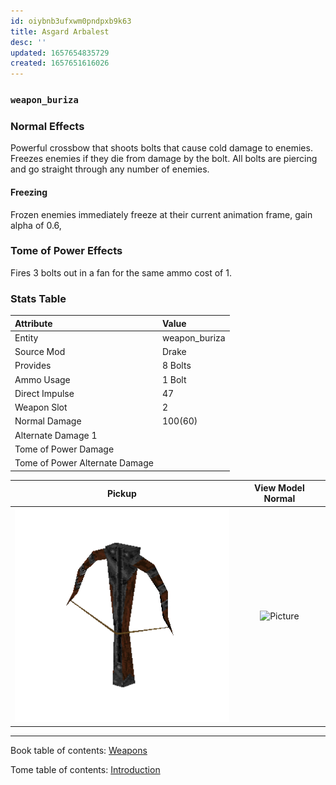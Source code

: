 ```yaml
---
id: oiybnb3ufxwm0pndpxb9k63
title: Asgard Arbalest
desc: ''
updated: 1657654835729
created: 1657651616026
---
```

### `weapon_buriza`

### Normal Effects
Powerful crossbow that shoots bolts that cause cold damage to enemies. Freezes
enemies if they die from damage by the bolt.  All bolts are piercing and go
straight through any number of enemies.

#### Freezing
Frozen enemies immediately freeze at their current animation frame, gain alpha
of 0.6, 

### Tome of Power Effects
Fires 3 bolts out in a fan for the same ammo cost of 1.

### Stats Table

|Attribute                     |Value                          |
|:-----------------------------|:------------------------------|
|Entity                        |weapon_buriza                  |
|Source Mod                    |Drake                          |
|Provides                      |8 Bolts                        |
|Ammo Usage                    |1 Bolt                         |
|Direct Impulse                |47                             |
|Weapon Slot                   |2                              |
|Normal Damage                 |100(60)                        |
|Alternate Damage 1            |                               |
|Tome of Power Damage          |                               |
|Tome of Power Alternate Damage|                               |

|Pickup|View Model Normal|
|:---:|:---:|
![Picture](img/weapon_buriza.png)|![Picture](img/v_buriza.png)|

-------------------------------------------------------------------------------
Book table of contents: [Weapons](3.0-Weapons.md)
<br />

Tome table of contents: [Introduction](1.0-Introduction.md)